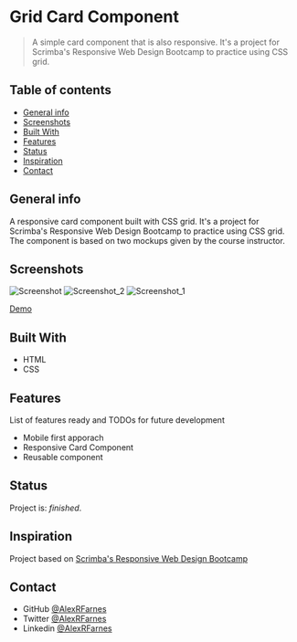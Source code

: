 # Grid Card Component

> A simple card component that is also responsive. It's a project for Scrimba's Responsive Web Design Bootcamp to practice using CSS grid.

## Table of contents

- [General info](#general-info)
- [Screenshots](#screenshots)
- [Built With](#built-with)
- [Features](#features)
- [Status](#status)
- [Inspiration](#inspiration)
- [Contact](#contact)

## General info

A responsive card component built with CSS grid. It's a project for Scrimba's Responsive Web Design Bootcamp to practice using CSS grid. The component is based on two mockups given by the course instructor.

## Screenshots

![Screenshot](https://user-images.githubusercontent.com/57517804/116060254-4bbe0300-a6b4-11eb-86f8-1e5693fb204e.png)
![Screenshot_2](https://user-images.githubusercontent.com/57517804/116060289-537da780-a6b4-11eb-9c0f-421f59894530.png)
![Screenshot_1](https://user-images.githubusercontent.com/57517804/116060265-4eb8f380-a6b4-11eb-8cee-544b098ac397.png)


[Demo]()

## Built With

- HTML
- CSS

## Features

List of features ready and TODOs for future development

- Mobile first apporach
- Responsive Card Component
- Reusable component

## Status

Project is: _finished_.

## Inspiration

Project based on [Scrimba's Responsive Web Design Bootcamp](https://scrimba.com)

## Contact

- GitHub [@AlexRFarnes](https://github.com/AlexRFarnes)
- Twitter [@AlexRFarnes](https://twitter.com/alexrfarnes)
- Linkedin [@AlexRFarnes](https://www.linkedin.com/in/alexrfarnes/)
